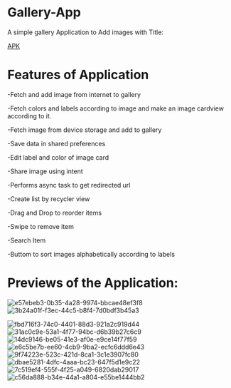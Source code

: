 # Gallery-App
A simple gallery Application to Add images with Title:

[APK](https://github.com/pulkitagrawal20/Gallery-App/releases/download/v1.0/app-debug.apk)

# Features of Application
-Fetch and add image from internet to gallery

-Fetch colors and labels according to image and make an image cardview according to it.

-Fetch image from device storage and add to gallery

-Save data in shared preferences

-Edit label and color of image card

-Share image using intent

-Performs async task to get redirected url

-Create list by recycler view

-Drag and Drop to reorder items

-Swipe to remove item

-Search Item

-Buttom to sort images alphabetically according to labels

# Previews of the Application:
![e57ebeb3-0b35-4a28-9974-bbcae48ef3f8](https://user-images.githubusercontent.com/69674896/120801006-4202a780-c55e-11eb-8d9b-ac80431b5023.jpg)
![3b24a01f-f3ec-44c5-b8f4-7d0bdf3b45a3](https://user-images.githubusercontent.com/69674896/120801027-462ec500-c55e-11eb-922b-0800bc39b6d5.jpg)

![fbd716f3-74c0-4401-88d3-921a2c919d44](https://user-images.githubusercontent.com/69674896/120176375-d3071500-c224-11eb-92db-d37fdb6451e9.jpg)
![31ac0c9e-53a1-4f77-94bc-d6b39b27c6c9](https://user-images.githubusercontent.com/69674896/120176486-f6ca5b00-c224-11eb-88d8-e839e33929df.jpg)
![14dc9146-be05-41e3-af0e-e9ce14f77f59](https://user-images.githubusercontent.com/69674896/120176507-ff229600-c224-11eb-9262-9a8a4d9ad7bc.jpg)
![e6c5be7b-ee60-4cb9-9ba2-ecfc6ddd6e43](https://user-images.githubusercontent.com/69674896/120176535-05187700-c225-11eb-9480-bb8b27d996ab.jpg)
![9f74223e-523c-421d-8ca1-3c1e3907fc80](https://user-images.githubusercontent.com/69674896/120176544-08abfe00-c225-11eb-95c4-e62ddfa6b3a4.jpg)
![dbae5281-4dfc-4aaa-bc23-647f5d1e9c22](https://user-images.githubusercontent.com/69674896/120176556-0c3f8500-c225-11eb-9d63-90db01e9249a.jpg)
![7c519ef4-555f-4f25-a049-6820dab29017](https://user-images.githubusercontent.com/69674896/120176570-0f3a7580-c225-11eb-9a06-62b552c18145.jpg)
![c56da888-b34e-44a1-a804-e55be1444bb2](https://user-images.githubusercontent.com/69674896/120176466-ee722000-c224-11eb-89c3-aa6bc6e86ba7.jpg)










